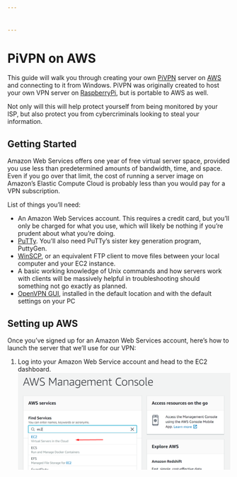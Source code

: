 ```yaml
---


---
```


<h1 id="pivpn-on-aws">PiVPN on AWS</h1>
<p>This guide will walk you through creating your own <a href="http://www.pivpn.io">PiVPN</a> server on <a href="https://aws.amazon.com/">AWS</a> and connecting to it from Windows. PiVPN was originally created to host your own VPN server on <a href="https://www.raspberrypi.org/">RaspberryPi</a>, but is portable to AWS as well.</p>
<p>Not only will this will help protect yourself from being monitored by your ISP, but also protect you from cybercriminals looking to steal your information.</p>
<h2 id="getting-started">Getting Started</h2>
<p>Amazon Web Services offers one year of free virtual server space, provided you use less than predetermined amounts of bandwidth, time, and space. Even if you go over that limit, the cost of running a server image on Amazon’s Elastic Compute Cloud is probably less than you would pay for a VPN subscription.</p>
<p>List of things you’ll need:</p>
<ul>
<li>An Amazon Web Services account. This requires a credit card, but you’ll only be charged for what you use, which will likely be nothing if you’re prudent about what you’re doing.</li>
<li><a href="https://www.chiark.greenend.org.uk/~sgtatham/putty/latest.html">PuTTy</a>. You’ll also need PuTTy’s sister key generation program, PuttyGen.</li>
<li><a href="https://winscp.net/eng/download.php">WinSCP</a>, or an equivalent FTP client to move files between your local computer and your EC2 instance.</li>
<li>A basic working knowledge of Unix commands and how servers work with clients will be massively helpful in troubleshooting should something not go exactly as planned.</li>
<li><a href="https://openvpn.net/index.php/open-source/downloads.html">OpenVPN GUI</a>, installed in the default location and with the default settings on your PC</li>
</ul>
<h2 id="setting-up-aws">Setting up AWS</h2>
<p>Once you’ve signed up for an Amazon Web Services account, here’s how to launch the server that we’ll use for our VPN:</p>
<ol>
<li>Log into your Amazon Web Service account and head to the EC2 dashboard.<img src="https://github.com/ctomford/PiVPN-AWS/blob/master/screenshots/Screenshot_1.png" alt="EC2"></li>
</ol>

